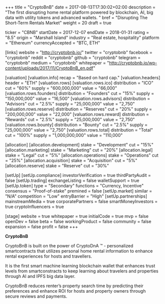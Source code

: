 +++
title = "CryptoBnB"
date = 2017-08-13T17:30:02+02:00
description = "The first disrupting home rental platform powered by blockchain, AI, big data with utility tokens and advanced wallets. "
bref = "Disrupting The Short-Term Rentals Market"
weight = 20
draft = true

ticker = "CBNB"
startDate = 2017-12-07
endDate = 2018-01-31
rating = "8.5"
origin = "Marshall Island"
industry = "Real estate, hospitality"
platform = "Ethereum"
currencyAccepted = "BTC, ETH"

[links]
  website = "http://cryptobnb.io/"
  twitter = "cryptobnb"
  facebook = "cryptobnb"
  reddit = "cryptobnb"
  github = "cryptobnb"
  telegram = "cryptobnb"
  medium = "cryptobnb"
  whitepaper = "http://cryptobnb.io/wp-content/uploads/2017/11/CryptoBnB_en.pdf"

[valuation]
  [valuation.info]
    recap = "Based on hard cap."
  [valuation.headers]
    header = "ETH"
  [valuation.rows]
    [valuation.rows.ico]
      distribution = "ICO"
      cut = "60%"
      supply = "600,000,000"
      value = "66,000"
    [valuation.rows.founders]
      distribution = "Founders"
      cut = "15%"
      supply = "150,000,000"
      value = "16,500"
    [valuation.rows.advisors]
      distribution = "Advisors"
      cut = "2.5%"
      supply = "25,000,000"
      value = "2,750"
    [valuation.rows.reserve]
      distribution = "Reserves"
      cut = "20%"
      supply = "200,000,000"
      value = "22,000"
    [valuation.rows.reward]
      distribution = "Rewards"
      cut = "2.5%"
      supply = "25,000,000"
      value = "2,750"
    [valuation.rows.bounty]
      distribution = "Bounty"
      cut = "2.5%"
      supply = "25,000,000"
      value = "2,750"
    [valuation.rows.total]
      distribution = "Total"
      cut = "100%"
      supply = "1,000,000,000"
      value = "110,000"

[allocation]
  [allocation.development]
    stake = "Development"
    cut = "15%"
  [allocation.marketing]
    stake = "Marketing"
    cut = "20%"
  [allocation.legal]
    stake = "Legal"
    cut = "5%"
  [allocation.operations]
    stake = "Operations"
    cut = "25%"
  [allocation.acquisition]
    stake = "Acquisition"
    cut = "5%"
  [allocation.reserve]
    stake = "Reserve"
    cut = "30%"


[setUp]
  [setUp.compliance]
    investorVerification = true
    thirdPartyAudit = false
  [setUp.trading]
    exchangeListing = false
    walletSupport = true
  [setUp.token]
    type = "Secondary"
    functions = "Currency, Incentive"
    consensus = "Proof-of-stake"
    premined = false
  [setUp.market]
    similar = "N/A"
    competition = "Low"
    entryBarrier = "High"
  [setUp.partnerships]
    mainstreamMedia = true
    corporatePartners = false
    smartMoneyInvestors = true
    cryptoInfluencers = true

[stage]
  website = true
  whitepaper = true
  initialCode = true
  mvp = false
  openDev = false
  beta = false
  workingProduct = false
  community = false
  expansion = false
  profit = false
+++

**CryptoBnB**

CryptoBnB is built on the power of CryptoDnA ™ - personalized smartcontracts that utilizes personal home rental information to enhance rental experiences for hosts and travellers.  

It is the first smart machine learning blockchain wallet that enhances trust levels from smartconstracts to keep learning about travelers and properties through AI and IPFS big data layer.  

CryptoBnB reduces renter’s property search time by predicting their preferences and enhance ROI for hosts and property owners through secure reviews and payments.
